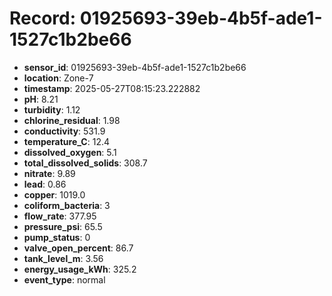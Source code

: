 # Record: 01925693-39eb-4b5f-ade1-1527c1b2be66

- **sensor_id**: 01925693-39eb-4b5f-ade1-1527c1b2be66
- **location**: Zone-7
- **timestamp**: 2025-05-27T08:15:23.222882
- **pH**: 8.21
- **turbidity**: 1.12
- **chlorine_residual**: 1.98
- **conductivity**: 531.9
- **temperature_C**: 12.4
- **dissolved_oxygen**: 5.1
- **total_dissolved_solids**: 308.7
- **nitrate**: 9.89
- **lead**: 0.86
- **copper**: 1019.0
- **coliform_bacteria**: 3
- **flow_rate**: 377.95
- **pressure_psi**: 65.5
- **pump_status**: 0
- **valve_open_percent**: 86.7
- **tank_level_m**: 3.56
- **energy_usage_kWh**: 325.2
- **event_type**: normal